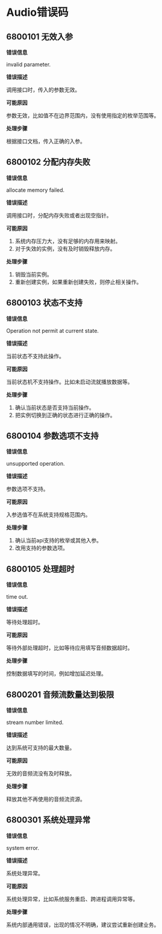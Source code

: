 #  Audio错误码

## 6800101 无效入参

**错误信息**

invalid parameter.

**错误描述**

调用接口时，传入的参数无效。

**可能原因**

参数无效，比如值不在边界范围内，没有使用指定的枚举范围等。

**处理步骤**

根据接口文档，传入正确的入参。

## 6800102 分配内存失败

**错误信息**

allocate memory failed.

**错误描述**

调用接口时，分配内存失败或者出现空指针。

**可能原因**

1. 系统内存压力大，没有足够的内存用来映射。
2. 对于失效的实例，没有及时销毁释放内存。

**处理步骤**

1. 销毁当前实例。
2. 重新创建实例，如果重新创建失败，则停止相关操作。

## 6800103 状态不支持

**错误信息**

Operation not permit at current state.

**错误描述**

当前状态不支持此操作。

**可能原因**

当前状态机不支持操作。比如未启动流就播放数据等。

**处理步骤**

1. 确认当前状态是否支持当前操作。
2. 把实例切换到正确的状态进行正确的操作。

## 6800104 参数选项不支持

**错误信息**

unsupported operation.

**错误描述**

参数选项不支持。

**可能原因**

入参选值不在系统支持规格范围内。

**处理步骤**

1. 确认当前api支持的枚举或其他入参。
2. 改用支持的参数选项。

## 6800105 处理超时

**错误信息**

time out.

**错误描述**

等待处理超时。

**可能原因**

等待外部处理超时，比如等待应用填写音频数据超时。

**处理步骤**

控制数据填写的时间，例如增加延迟处理。

## 6800201 音频流数量达到极限

**错误信息**

stream number limited.

**错误描述**

达到系统可支持的最大数量。

**可能原因**

无效的音频流没有及时释放。

**处理步骤**

释放其他不再使用的音频流资源。

## 6800301 系统处理异常

**错误信息**

system error.

**错误描述**

系统处理异常。

**可能原因**

系统处理异常，比如系统服务重启、跨进程调用异常等。

**处理步骤**

系统内部通用错误，出现的情况不明确，建议尝试重新创建业务。

